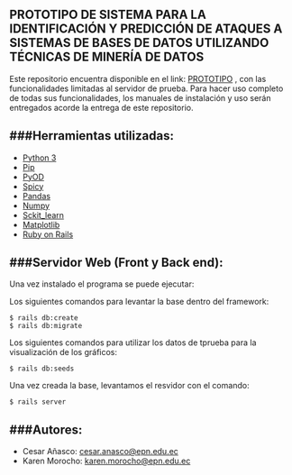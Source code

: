 ## PROTOTIPO DE SISTEMA PARA LA IDENTIFICACIÓN Y PREDICCIÓN DE ATAQUES A SISTEMAS DE BASES DE DATOS UTILIZANDO TÉCNICAS DE MINERÍA DE DATOS

Este repositorio encuentra disponible en el link: [PROTOTIPO](https://tesisw.herokuapp.com/) , con las funcionalidades limitadas al servidor de prueba. Para hacer uso completo de todas sus funcionalidades, los manuales de instalación y uso serán entregados acorde la entrega de este repositorio. 

###Herramientas utilizadas:
-
* [Python 3](https://www.python.org/download/releases/3.0/) 
* [Pip](https://pypi.org/project/pip/)
* [PyOD](https://pyod.readthedocs.io/en/latest/)
* [Spicy](https://pypi.org/project/spicy/)
* [Pandas](https://pandas.pydata.org/)
* [Numpy](https://numpy.org/)
* [Sckit_learn](https://scikit-learn.org/stable/)
* [Matplotlib](https://matplotlib.org/)
* [Ruby on Rails](https://rubyonrails.org/)

###Servidor Web (Front y Back end):
-
Una vez instalado el programa se puede ejecutar:

Los siguientes comandos para levantar la base dentro del framework:

```
$ rails db:create
$ rails db:migrate
```

Los siguientes comandos para utilizar los datos de tprueba para la visualización de los gráficos:

```
$ rails db:seeds
```

Una vez creada la base, levantamos el resvidor con el comando:

```
$ rails server
```

###Autores:
-
* Cesar Añasco: 	[cesar.anasco@epn.edu.ec](mailto:cesar.anasco@epn.edu.ec)
* Karen Morocho: 	[karen.morocho@epn.edu.ec](mailto:karen.morocho@epn.edu.ec)
